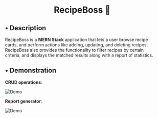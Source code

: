 <h1 align="center">RecipeBoss 🍳</h1>

## • Description

RecipeBoss is a **MERN Stack** application that lets a user browse recipe cards, and perform actions like adding, updating, and deleting recipes. RecipeBoss also provides the functionality to filter recipes by certain criteria, and displays the matched results along with a report of statistics.

## • Demonstration

**CRUD operations**:

![Demo](CRUD.gif)

**Report generator**:

![Demo](Report.gif)

